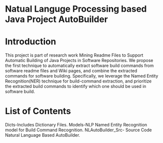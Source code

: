 # Natual Languge Processing based Java Project AutoBuilder

# Introduction
This project is part of research work Mining Readme Files to Support Automatic Building of Java Projects in Software Repositories. We propose the first technique to automatically extract software build commands from software readme files and Wiki pages, and combine the extracted commands for software building. Specifically, we leverage the Named Entity Recognition(NER) technique for build-command extraction, and prioritize the extracted build commands to identify which one should be used in software build.

# List of Contents
Dicts-Includes Dictionary Files.
Models-NLP Named Entity Recognition model for Build Command Recognition.
NLAutoBuilder_Src- Source Code Natural Language Based AutoBuilder.




